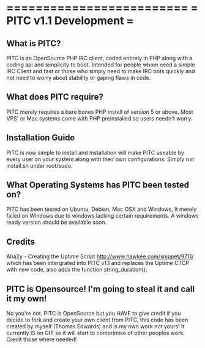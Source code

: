 =========================
= PITC v1.1 Development =
=========================

What is PITC?
-------------
PITC is an OpenSource PHP IRC client, coded
entirely in PHP along with a coding api and
simplicity to boot. Intended for people whom
need a simple IRC Client and fast or those
who simply need to make IRC bots quickly and
not need to worry about stability or gaping
flaws in code.

What does PITC require?
-----------------------
PITC merely requires a bare bones PHP install
of version 5 or above.
Most VPS' or Mac systems come with PHP preinstalled
so users needn't worry.

Installation Guide
------------------
PITC is now simple to install and installation will make PITC
useable by every user on your system along with their own configurations.
Simply run install.sh under root/sudo.

What Operating Systems has PITC been tested on?
-----------------------------------------------
PITC has been tested on Ubuntu, Debian, Mac OSX
and Windows, It merely failed on Windows due to
windows lacking certain requirements. A windows
ready version should be available soon.

Credits
--------
Aha2y - Creating the Uptime Script http://www.hawkee.com/snippet/9711/ which has been intergrated into PITC v1.1 and replaces the Uptime CTCP with new code, also adds the function string_duration();

PITC is Opensource! I'm going to steal it and call it my own!
-------------------------------------------------------------
No you're not. PITC is OpenSource but you HAVE to give credit
if you decide to fork and create your own client from PITC,
this code has been created by myself (Thomas Edwards) and is
my own work not yours! It currently IS on GIT so it will start
to comprimise of other peoples work. Credit those where needed!
